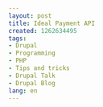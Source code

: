 ```yaml
---
layout: post
title: Ideal Payment API
created: 1262634495
tags:
- Drupal
- Programming
- PHP
- Tips and tricks
- Drupal Talk
- Drupal Blog
lang: en
---
```


